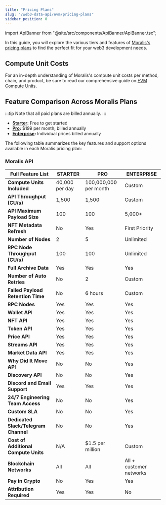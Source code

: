 ```yaml
---
title: "Pricing Plans"
slug: "/web3-data-api/evm/pricing-plans"
sidebar_position: 0
---
```


import ApiBanner from "@site/src/components/ApiBanner/ApiBanner.tsx";

In this guide, you will explore the various tiers and features of [Moralis's pricing plans](https://moralis.io/pricing/) to find the perfect fit for your web3 development needs.

## Compute Unit Costs

For an in-depth understanding of Moralis's compute unit costs per method, chain, and product, be sure to read our comprehensive guide on [EVM Compute Units](/web3-data-api/evm/reference/compute-units-cu).

## Feature Comparison Across Moralis Plans

:::tip
Note that all paid plans are billed annually.
:::

- **[Starter](https://admin.moralis.com/account/billing):** Free to get started
- **[Pro](https://admin.moralis.com/payments/checkout/pro-plan?isMonthly=false):** $199 per month, billed annually
- **[Enterprise](https://moralis.io/scale/#salesForm):** Individual prices billed annually

The following table summarizes the key features and support options available in each Moralis pricing plan:

### Moralis API

| Full Feature List                    | STARTER        | PRO                   | ENTERPRISE              |
| ------------------------------------ | -------------- | --------------------- | ----------------------- |
| **Compute Units Included**           | 40,000 per day | 100,000,000 per month | Custom                  |
| **API Throughput (CU/s)**            | 1,500          | 1,500                 | Custom                  |
| **API Maximum Payload Size**         | 100            | 100                   | 5,000+                  |
| **NFT Metadata Refresh**             | No             | Yes                   | First Priority          |
| **Number of Nodes**                  | 2              | 5                     | Unlimited               |
| **RPC Node Throughput (CU/s)**       | 100            | 100                   | Unlimited               |
| **Full Archive Data**                | Yes            | Yes                   | Yes                     |
| **Number of Auto Retries**           | No             | 2                     | Custom                  |
| **Failed Payload Retention Time**    | No             | 6 hours               | Custom                  |
| **RPC Nodes**                        | Yes            | Yes                   | Yes                     |
| **Wallet API**                       | Yes            | Yes                   | Yes                     |
| **NFT API**                          | Yes            | Yes                   | Yes                     |
| **Token API**                        | Yes            | Yes                   | Yes                     |
| **Price API**                        | Yes            | Yes                   | Yes                     |
| **Streams API**                      | Yes            | Yes                   | Yes                     |
| **Market Data API**                  | Yes            | Yes                   | Yes                     |
| **Why Did It Move API**              | No             | No                    | Yes                     |
| **Discovery API**                    | No             | No                    | Yes                     |
| **Discord and Email Support**        | Yes            | Yes                   | Yes                     |
| **24/7 Engineering Team Access**     | No             | No                    | Yes                     |
| **Custom SLA**                       | No             | No                    | Yes                     |
| **Dedicated Slack/Telegram Channel** | No             | No                    | Yes                     |
| **Cost of Additional Compute Units** | N/A            | $1.5 per million      | Custom                  |
| **Blockchain Networks**              | All            | All                   | All + customer networks |
| **Pay in Crypto**                    | No             | Yes                   | Yes                     |
| **Attribution Required**             | Yes            | Yes                   | No                      |
